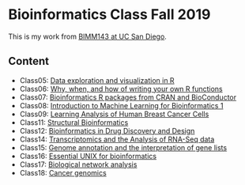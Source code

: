 # Bioinformatics Class Fall 2019

This is my work from [BIMM143 at UC San Diego](https://bioboot.github.io/bimm143_F19/).

## Content
- Class05: [Data exploration and visualization in R](https://github.com/kelseydang/bimm143/blob/master/class05/Class05.md)
- Class06: [Why, when, and how of writing your own R functions](https://github.com/kelseydang/bimm143/blob/master/class06/class06.md)
- Class07: [Bioinformatics R packages from CRAN and BioConductor](https://github.com/kelseydang/bimm143/blob/master/class07/class07.md)
- Class08: [Introduction to Machine Learning for Bioinformatics 1](https://github.com/kelseydang/bimm143/blob/master/class08/class08.md)
- Class09: [Learning Analysis of Human Breast Cancer Cells](https://github.com/kelseydang/bimm143/blob/master/class09/class09.md)
- Class11: [Structural Bioinformatics](https://github.com/kelseydang/bimm143/blob/master/class11/class11.md)
- Class12: [Bioinformatics in Drug Discovery and Design](https://github.com/kelseydang/bimm143/blob/master/class12/class12.md)
- Class14: [Transcriptomics and the Analysis of RNA-Seq data](https://github.com/kelseydang/bimm143/blob/master/class14/class14.md)
- Class15: [Genome annotation and the interpretation of gene lists](https://github.com/kelseydang/bimm143/blob/master/class15/class15.md)
- Class16: [Essential UNIX for bioinformatics](https://github.com/kelseydang/bimm143/blob/master/class16/class16.md)
- Class17: [Biological network analysis](https://github.com/kelseydang/bimm143/blob/master/class17/class17.md)
- Class18: [Cancer genomics](https://github.com/kelseydang/bimm143/blob/master/class18/class18.md)
